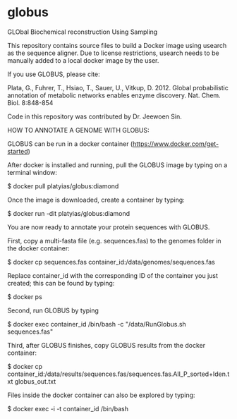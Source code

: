 # globus
GLObal Biochemical reconstruction Using Sampling

This repository contains source files to build a Docker image using usearch as the sequence aligner. Due to license restrictions, usearch needs to be manually added to a local docker image by the user.   

If you use GLOBUS, please cite:

Plata, G., Fuhrer, T., Hsiao, T., Sauer, U., Vitkup, D. 2012. Global probabilistic annotation of metabolic networks enables enzyme discovery. Nat. Chem. Biol. 8:848-854

Code in this repository was contributed by Dr. Jeewoen Sin. 

HOW TO ANNOTATE A GENOME WITH GLOBUS:

GLOBUS can be run in a docker container (https://www.docker.com/get-started)

After docker is installed and running, pull the GLOBUS image by typing on a terminal window:

$ docker pull platyias/globus:diamond

Once the image is downloaded, create a container by typing:

$ docker run -dit platyias/globus:diamond

You are now ready to annotate your protein sequences with GLOBUS.

First, copy a multi-fasta file (e.g. sequences.fas) to the genomes folder in the docker container:

$ docker cp sequences.fas container_id:/data/genomes/sequences.fas
  
Replace container_id with the corresponding ID of the container you just created; this can be found by typing:
  
$ docker ps

Second, run GLOBUS by typing 

$ docker exec container_id /bin/bash -c "/data/RunGlobus.sh sequences.fas"
  
Third, after GLOBUS finishes, copy GLOBUS results from the docker container:

$ docker cp container_id:/data/results/sequences.fas/sequences.fas.All_P_sorted+Iden.txt globus_out.txt

Files inside the docker container can also be explored by typing:

$ docker exec -i -t container_id /bin/bash




